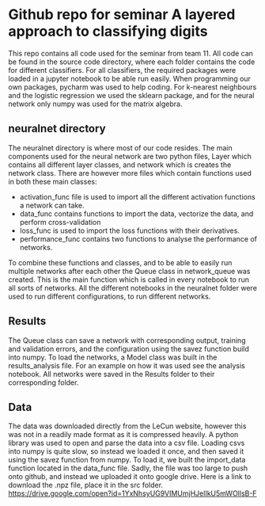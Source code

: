 # Github repo for seminar A layered approach to classifying digits
This repo contains all code used for the seminar from team 11.
All code can be found in the source code directory, where each folder contains the code for different classifiers. For all classifiers,
the required packages were loaded in a jupyter notebook to be able run easily. When programming our own packages, pycharm was used to help 
coding. For k-nearest neighbours and the logistic regression
we used the sklearn package, and for the neural network only numpy was used for the matrix algebra. 
## neuralnet directory
The neuralnet directory is where most of our code resides. The main components used for the neural network are two python files,
Layer which contains all different layer classes, and network which is creates the network class. There are however more files
which contain functions used in both these main classes:
- activation_func file is used to import all the different activation functions a network can take.
- data_func contains functions to import the data, vectorize the data, and perform cross-validation
- loss_func is used to import the loss functions with their derivatives.
- performance_func contains two functions to analyse the performance of networks.

To combine these functions and classes, and to be able to easily run multiple networks after each other the Queue class in network_queue
was created. This is the main function which is called in every notebook to run all sorts of networks.
All the different notebooks in the neuralnet folder were used to run different configurations, to run different networks.
## Results
The Queue class can save a network with corresponding output, training and validation errors, and the configuration using the savez function
build into numpy. To load the networks, a Model class was built in the results_analysis file. For an example on how it was used see the
analysis notebook. All networks were saved in the Results folder to their corresponding folder.
## Data
The data was downloaded directly from the LeCun website, however this was not in a readily made format as it is compressed heavily. 
A python library was used to open and parse the data into a csv file. Loading csvs into numpy is quite slow, so instead we loaded it once,
and then saved it using the savez function from numpy. To load it, we built the import_data function located in the data_func file.
Sadly, the file was too large to push onto github, and instead we uploaded it onto google drive. Here is a link to download the .npz file,
place it in the src folder. https://drive.google.com/open?id=1YxNhsyUG9VIMUmjHJelIkU5mWOllsB-F

